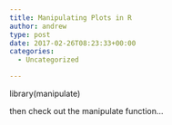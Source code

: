 ```yaml
---
title: Manipulating Plots in R
author: andrew
type: post
date: 2017-02-26T08:23:33+00:00
categories:
  - Uncategorized

---
```

library(manipulate)

then check out the manipulate function&#8230;
